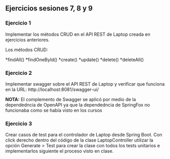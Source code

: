 ## Ejercicios sesiones 7, 8 y 9

### Ejercicio 1

Implementar los métodos CRUD en el API REST de Laptop creada en ejercicios anteriores.

Los métodos CRUD:

*findAll()
*findOneById()
*create()
*update()
*delete()
*deleteAll()

### Ejercicio 2

Implementar swagger sobre el API REST de Laptop y verificar que funciona en la URL: http://localhost:8081/swagger-ui/

**NOTA:** El complemento de Swagger se aplicó por medio de la dependedncia de OpenAPI ya que la dependedncia de SpringFox no funcionaba como se había visto en los cursos

### Ejercicio 3

Crear casos de test para el controlador de Laptop desde Spring Boot. Con click derecho dentro del código de la clase LaptopController utilizar la opción Generate > Test para crear la clase con todos los tests unitarios e implementarlos siguiente el proceso visto en clase.
